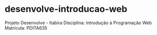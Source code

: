 # desenvolve-introducao-web
Projeto Desenvolve - Itabira
Disciplina: Introdução à Programação Web
Matrícula: PDITA635
